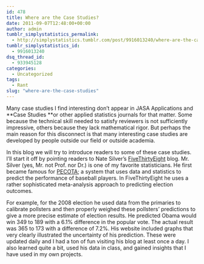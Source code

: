 ```yaml
---
id: 478
title: Where are the Case Studies?
date: 2011-09-07T12:48:00+00:00
author: admin
tumblr_simplystatistics_permalink:
  - http://simplystatistics.tumblr.com/post/9916013240/where-are-the-case-studies
tumblr_simplystatistics_id:
  - 9916013240
dsq_thread_id:
  - 933945128
categories:
  - Uncategorized
tags:
  - Rant
slug: "where-are-the-case-studies"
---
```

Many case studies I find interesting don&#8217;t appear in JASA Applications and **Case Studies **or other applied statistics journals for that matter. Some because the technical skill needed to satisfy reviewers is not sufficiently impressive, others because they lack mathematical rigor. But perhaps the main reason for this disconnect is that many interesting case studies are developed by people outside our field or outside academia.

In this blog we will try to introduce readers to some of these case studies. I&#8217;ll start it off by pointing readers to Nate Silver&#8217;s <a href="http://fivethirtyeight.blogs.nytimes.com" target="_blank">FiveThirtyEight</a> blog. Mr. Silver (yes, Mr. not Prof. nor Dr.) is one of my favorite statisticians. He first became famous for <a href="http://en.wikipedia.org/wiki/PECOTA" target="_blank">PECOTA</a>; a system that uses data and statistics to predict the performance of baseball players. In FiveThirtyEight he uses a rather sophisticated meta-analysis approach to predicting election outcomes.

For example, for the 2008 election he used data from the primaries to calibrate pollsters and then properly weighed these pollsters&#8217; predictions to give a more precise estimate of election results. He predicted Obama would win 349 to 189 with a 6.1% difference in the popular vote. The actual result was 365 to 173 with a difference of 7.2%. His website included graphs that very clearly illustrated the uncertainty of his prediction. These were updated daily and I had a ton of fun visiting his blog at least once a day. I also learned quite a bit, used his data in class, and gained insights that I have used in my own projects.

<!--EndFragment-->
